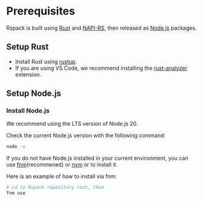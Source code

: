 # Prerequisites

Rspack is built using [Rust](https://rust-lang.org/) and [NAPI-RS](https://napi.rs/), then released as [Node.js](https://nodejs.org/) packages.

## Setup Rust

- Install Rust using [rustup](https://rustup.rs/).
- If you are using VS Code, we recommend installing the [rust-analyzer](https://marketplace.visualstudio.com/items?itemName=rust-lang.rust-analyzer) extension.

## Setup Node.js

### Install Node.js

We recommend using the LTS version of Node.js 20.

Check the current Node.js version with the following command:

```bash
node -v
```

If you do not have Node.js installed in your current environment, you can use [fnm](https://github.com/Schniz/fnm)(recommened) or [nvm](https://github.com/nvm-sh/nvm) or to install it.

Here is an example of how to install via fnm:

```bash
# cd to Rspack repository root, then
fnm use
```
